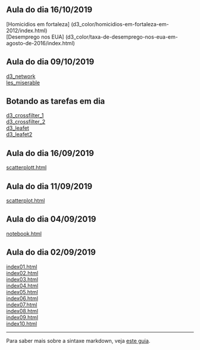 ## Aula do dia 16/10/2019
[Homicidios em fortaleza] (d3_color/homicidios-em-fortaleza-em-2012/index.html) <br>
[Desemprego nos EUA] (d3_color/taxa-de-desemprego-nos-eua-em-agosto-de-2016/index.html) <br>

## Aula do dia 09/10/2019
[d3_network](d3_network/index.html)<br>
[les_miserable](les_miserable/index.html)<br>

## Botando as tarefas em dia
[d3_crossfilter_1](d3_crossfilter_1/index.html)<br>
[d3_crossfilter_2](d3_crossfilter_2/index.html)<br>
[d3_leafet](d3_leafet/index.html)<br>
[d3_leafet2](d3_leafet/index.html)

## Aula do dia 16/09/2019
[scatterplott.html](d3_update/scatterplot.html)<br>

## Aula do dia 11/09/2019
[scatterplot.html](d3_scale/scatterplot.html)<br>

## Aula do dia 04/09/2019
[notebook.html](d3_intro/notebook.html)<br>

## Aula do dia 02/09/2019

[index01.html](basic/index01.html)<br>
[index02.html](basic/index02.html)<br>
[index03.html](basic/index03.html)<br>
[index04.html](basic/index04.html)<br>
[index05.html](basic/index05.html)<br>
[index06.html](basic/index06.html)<br>
[index07.html](basic/index07.html)<br>
[index08.html](basic/index08.html)<br>
[index09.html](basic/index09.html)<br>
[index10.html](basic/index10.html)<br>

---

Para saber mais sobre a sintaxe markdown, veja [este guia](https://guides.github.com/features/mastering-markdown/).

